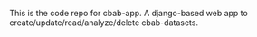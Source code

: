 This is the code repo for cbab-app. A django-based web app to create/update/read/analyze/delete cbab-datasets.